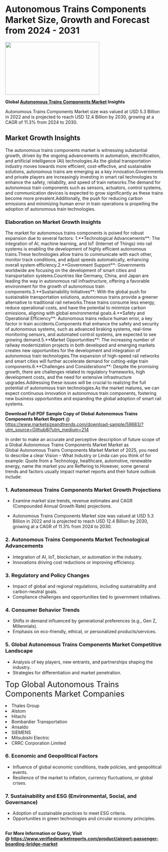 <H1>Autonomous Trains Components Market Size, Growth and Forecast from 2024 - 2031</H1><img class="aligncenter size-medium wp-image-584254" src="https://thirdeyenews.in/wp-content/uploads/2024/09/Global-Market-Research-300x168.jpeg" alt="" width="300" height="168" /><p><strong>Global&nbsp;<a href="https://www.marketsizeandtrends.com/download-sample/59683/?utm_source=Github8j?utm_medium=214">Autonomous Trains Components Market</a> Insights</strong></p><p>Autonomous Trains Components Market size was valued at USD 5.3 Billion in 2022 and is projected to reach USD 12.4 Billion by 2030, growing at a CAGR of 11.3% from 2024 to 2030.</p><p><h2>Market Growth Insights</h2> The autonomous trains components market is witnessing substantial growth, driven by the ongoing advancements in automation, electrification, and artificial intelligence (AI) technologies.As the global transportation industry moves towards more efficient, cost-effective, and sustainable solutions, autonomous trains are emerging as a key innovation.Governments and private players are increasingly investing in smart rail technologies to enhance the safety, reliability, and speed of train networks.The demand for autonomous train components such as sensors, actuators, control systems, and communication devices is expected to grow significantly as these trains become more prevalent.Additionally, the push for reducing carbon emissions and minimizing human error in train operations is propelling the adoption of autonomous train technologies. <h3>Elaboration on Market Growth Insights</h3> The market for autonomous trains components is poised for robust expansion due to several factors: 1.**Technological Advancements**: The integration of AI, machine learning, and IoT (Internet of Things) into rail systems is enabling the development of highly efficient autonomous trains.These technologies allow trains to communicate with each other, monitor track conditions, and adjust speeds automatically, enhancing overall system efficiency.2.**Government Support**: Governments worldwide are focusing on the development of smart cities and transportation systems.Countries like Germany, China, and Japan are leading the way in autonomous rail infrastructure, offering a favorable environment for the growth of autonomous train components.3.**Sustainability Initiatives**: With the global push for sustainable transportation solutions, autonomous trains provide a greener alternative to traditional rail networks.These trains consume less energy, reduce operational costs, and have the potential to minimize carbon emissions, aligning with global environmental goals.4.**Safety and Operational Efficiency**: Autonomous trains reduce human error, a key factor in train accidents.Components that enhance the safety and security of autonomous systems, such as advanced braking systems, real-time monitoring sensors, and automated control systems, are expected to see growing demand.5.**Market Opportunities**: The increasing number of railway modernization projects in both developed and emerging markets creates new opportunities for the development and integration of autonomous train technologies.The expansion of high-speed rail networks and smart cities will further accelerate demand for cutting-edge train components.6.**Challenges and Considerations**: Despite the promising growth, there are challenges related to regulatory frameworks, high development costs, and the need for extensive infrastructure upgrades.Addressing these issues will be crucial to realizing the full potential of autonomous train technologies.As the market matures, we can expect continuous innovation in autonomous train components, fostering new business opportunities and expanding the global adoption of smart rail systems.</p><p><span class=""><strong>Download Full PDF Sample Copy of Global Autonomous Trains Components Market Report</strong> @ <a href="https://www.marketsizeandtrends.com/download-sample/59683/?utm_source=Github8j?utm_medium=214" target="_blank">https://www.marketsizeandtrends.com/download-sample/59683/?utm_source=Github8j?utm_medium=214</a></span></p><p>In order to make an accurate and perceptive description of future scope of a Global&nbsp;Autonomous Trains Components Market Market as Global&nbsp;Autonomous Trains Components Market Market of 2025, you need to describe a clear Vision &ndash; What Industry or Linda can you think of for example: Quote from a Technology, healthcare, automotive, renewable energy, name the market you are Reffering to.However, some general trends and factors usually impact market reports and their future outlook include:</p><h3>1.&nbsp;<strong>Autonomous Trains Components Market Growth Projections</strong></h3><ul><li>Examine market size trends, revenue estimates and CAGR (Compounded Annual Growth Rate) projections.</li><li><p>Autonomous Trains Components Market size was valued at USD 5.3 Billion in 2022 and is projected to reach USD 12.4 Billion by 2030, growing at a CAGR of 11.3% from 2024 to 2030.</p></li></ul><h3>2.&nbsp;<strong>Autonomous Trains Components Market Technological Advancements</strong></h3><ul><li>Integration of AI, IoT, blockchain, or automation in the industry.</li><li>Innovations driving cost reductions or improving efficiency.</li></ul><h3>3.&nbsp;<strong>Regulatory and Policy Changes</strong></h3><ul><li>Impact of global and regional regulations, including sustainability and carbon-neutral goals.</li><li>Compliance challenges and opportunities tied to government initiatives.</li></ul><h3>4.&nbsp;<strong>Consumer Behavior Trends</strong></h3><ul><li>Shifts in demand influenced by generational preferences (e.g., Gen Z, Millennials).</li><li>Emphasis on eco-friendly, ethical, or personalized products/services.</li></ul><h3>5.&nbsp;<strong>Global Autonomous Trains Components Market Competitive Landscape</strong></h3><ul><li>Analysis of key players, new entrants, and partnerships shaping the industry.</li><li>Strategies for differentiation and market penetration.</li></ul><p data-pm-slice="1 1 []"><span style="color: inherit; font-family: inherit; font-size: 25px;">Top Global Autonomous Trains Components Market Companies</span></p><div class="" data-test-id=""><p><li>Thales Group</li><li> Alstom</li><li> Hitachi</li><li> Bombardier Transportation</li><li> Ansaldo</li><li> SIEMENS</li><li> Mitsubishi Electric</li><li> CRRC Corporation Limited</li></p></div><h3>6.&nbsp;<strong>Economic and Geopolitical Factors</strong></h3><ul><li>Influence of global economic conditions, trade policies, and geopolitical events.</li><li>Resilience of the market to inflation, currency fluctuations, or global crises.</li></ul><h3>7.&nbsp;<strong>Sustainability and ESG (Environmental, Social, and Governance)</strong></h3><ul><li>Adoption of sustainable practices to meet ESG criteria.</li><li>Opportunities in green technologies and circular economy principles.</li></ul><h2><strong style="font-size: 14px;">For More Information or Query, Visit @&nbsp;</strong><a style="background-color: #ffffff; font-size: 14px;" href="https://www.marketsizeandtrends.com/report/autonomous-trains-components-market/" target="_blank">https://www.verifiedmarketreports.com/product/airport-passenger-boarding-bridge-market</a></h2>